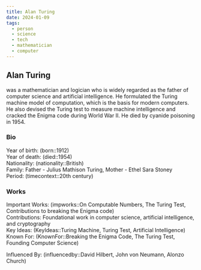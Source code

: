 ```yaml
---
title: Alan Turing
date: 2024-01-09
tags:
  - person
  - science
  - tech
  - mathematician
  - computer
---
```

## Alan Turing 
was a mathematician and logician who is widely regarded as the father of computer science and artificial intelligence. He formulated the Turing machine model of computation, which is the basis for modern computers. He also devised the Turing test to measure machine intelligence and cracked the Enigma code during World War II. He died by cyanide poisoning in 1954.

### Bio
Year of birth: (born::1912)  
Year of death: (died::1954)  
Nationality: (nationality::British)  
Family: Father - Julius Mathison Turing, Mother - Ethel Sara Stoney  
Period: (timecontext::20th century)  

### Works
Important Works: (impworks::On Computable Numbers, The Turing Test, Contributions to breaking the Enigma code)  
Contributions: Foundational work in computer science, artificial intelligence, and cryptography  
Key Ideas: (KeyIdeas::Turing Machine, Turing Test, Artificial Intelligence)  
Known For: (KnownFor::Breaking the Enigma Code, The Turing Test, Founding Computer Science)  

Influenced By: (influencedby::David Hilbert, John von Neumann, Alonzo Church)

